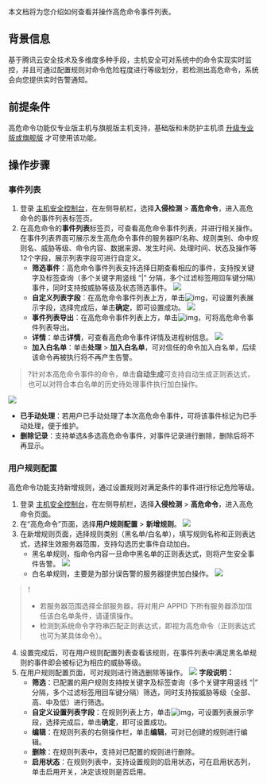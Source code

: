 本文档将为您介绍如何查看并操作高危命令事件列表。
## 背景信息
基于腾讯云安全技术及多维度多种手段，主机安全可对系统中的命令实现实时监控，并且可通过配置规则对命令危险程度进行等级划分，若检测出高危命令，系统会向您提供实时告警通知。

## 前提条件
高危命令功能仅专业版主机与旗舰版主机支持，基础版和未防护主机须 [升级专业版或旗舰版](https://buy.cloud.tencent.com/yunjing) 才可使用该功能。
 

## 操作步骤
### 事件列表
1. 登录 [主机安全控制台](https://console.cloud.tencent.com/cwp/manage/maliciousRequest)，在左侧导航栏，选择**入侵检测** > **高危命令**，进入高危命令的事件列表标签页。
2. 在高危命令的**事件列表**标签页，可查看高危命令事件列表，并进行相关操作。在事件列表界面可展示发生高危命令事件的服务器IP/名称、规则类别、命中规则名、威胁等级、命令内容、数据来源、发生时间、处理时间、状态及操作等12个字段，展示列表字段可进行自定义。
   - **筛选事件**：高危命令事件列表支持选择日期查看相应的事件，支持按关键字及标签查询（多个关键字用竖线 “|” 分隔，多个过滤标签用回车键分隔）事件，同时支持按威胁等级及状态筛选事件。
![](https://qcloudimg.tencent-cloud.cn/raw/cbd25ff51f397f7b301f04200a8c3b87.png)
   - **自定义列表字段**：在高危命令事件列表上方，单击![img](https://main.qcloudimg.com/raw/9ebb9fa1652d9154137fa1d934329043.png)，可设置列表展示字段，选择完成后，单击**确定**，即可设置成功。
![](https://qcloudimg.tencent-cloud.cn/raw/ac9da07e45a198b3b235a5a05493a231.png)
   - **事件列表导出**：在高危命令事件列表上方，单击![img](https://main.qcloudimg.com/raw/ac6451a8dab74a5cf57770ff8af30954.png)，可将高危命令事件列表导出。
   - **详情**：单击**详情**，可查看高危命令事件详情及进程树信息。
![](https://qcloudimg.tencent-cloud.cn/raw/d2b78184c2ff7c9ace993d79bfe74f2a.png)
   - **加入白名单**：单击**处理** > **加入白名单**，可对信任的命令加入白名单，后续该命令再被执行将不再产生告警。
>?针对本高危命令事件的命令，单击**自动生成**可支持自动生成正则表达式，也可以对符合本白名单的历史待处理事件执行加白操作。
>
![](https://qcloudimg.tencent-cloud.cn/raw/bd497ce1d1baea95a764412588b44c29.png)
   - **已手动处理**：若用户已手动处理了本次高危命令事件，可将该事件标记为已手动处理，便于维护。
   - **删除记录**：支持单选&多选高危命令事件，对事件记录进行删除，删除后将不再显示。


### 用户规则配置
高危命令功能支持新增规则，通过设置规则对满足条件的事件进行标记危险等级。
1. 登录 [主机安全控制台](https://console.cloud.tencent.com/cwp/manage/maliciousRequest)，在左侧导航栏，选择**入侵检测** > **高危命令**，进入高危命令页面。
2. 在“高危命令”页面，选择**用户规则配置** > **新增规则**。
![](https://qcloudimg.tencent-cloud.cn/raw/ea5266d30a0442a639f88dd842aa5780.png)
3. 在新增规则页面，选择规则类别（黑名单/白名单），填写规则名称和正则表达式，选择生效服务器范围，支持勾选历史事件自动加白。
    - 黑名单规则，指命令内容一旦命中黑名单的正则表达式，则将产生安全事件告警。
   ![](https://qcloudimg.tencent-cloud.cn/raw/dfdbb19f80a9750d2f50c939712101a6.png)
    - 白名单规则，主要是为部分误告警的服务器提供加白操作。
    ![](https://qcloudimg.tencent-cloud.cn/raw/907638f4684782bd52ab5dc149ba2112.png)
>!
>- 若服务器范围选择全部服务器，将对用户 APPID 下所有服务器添加信任该白名单条件，请谨慎操作。
>- 检测到系统命令字符串匹配正则表达式，即视为高危命令（正则表达式也可为某具体命令）。
>
4. 设置完成后，可在用户规则配置列表查看该规则，在事件列表中满足黑名单规则的事件即会被标记为相应的威胁等级。
5. 在用户规则配置页面，可对规则进行筛选删除等操作。
![](https://qcloudimg.tencent-cloud.cn/raw/ee089bee08098ee4e3ea0bcb5160f351.png)
   **字段说明：**
   - **筛选**：已配置的用户规则支持按关键字及标签查询（多个关键字用竖线 “|” 分隔，多个过滤标签用回车键分隔）筛选，同时支持按威胁等级（全部、高、中及低）进行筛选。
   - **自定义设置列表字段**：在规则列表上方，单击![img](https://main.qcloudimg.com/raw/9ebb9fa1652d9154137fa1d934329043.png)，可设置列表展示字段，选择完成后，单击**确定**，即可设置成功。
   - **编辑**：在规则列表的右侧操作栏，单击**编辑**，可对已创建的规则进行编辑。
   - **删除**：在规则列表中，支持对已配置的规则进行删除。
   - **启用状态**：在规则列表中，支持设置规则的启用状态，可在启用状态列，单击启用开关，决定该规则是否启用。
